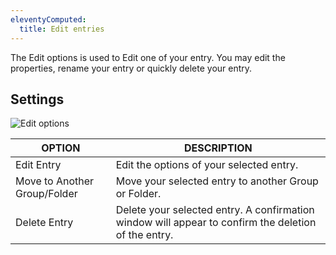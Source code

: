```yaml
---
eleventyComputed:
  title: Edit entries
---
```

The Edit options is used to Edit one of your entry. You may edit the properties, rename your entry or quickly delete your entry.

## Settings
![Edit options](https://cdnweb.devolutions.net/docs/en/rdm/mac/clip10336.png)

| OPTION                       | DESCRIPTION                                                                                         |
|------------------------------|-----------------------------------------------------------------------------------------------------|
| Edit Entry                   | Edit the options of your selected entry.                                                            |
| Move to Another Group/Folder | Move your selected entry to another Group or Folder.                                                |
| Delete Entry                 | Delete your selected entry. A confirmation window will appear to confirm the deletion of the entry. |
